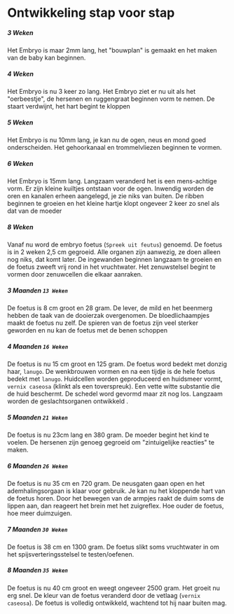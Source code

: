 # Ontwikkeling stap voor stap

##### 3 Weken
Het Embryo is maar 2mm lang, het "bouwplan" is gemaakt en het maken van de baby kan beginnen.
##### 4 Weken
Het Embryo is nu 3 keer zo lang. Het Embryo ziet er nu uit als het "oerbeestje", de hersenen en ruggengraat beginnen vorm te nemen. De staart verdwijnt, het hart begint te kloppen
##### 5 Weken
Het Embryo is nu 10mm lang, je kan nu de ogen, neus en mond goed onderscheiden. Het gehoorkanaal en trommelvliezen beginnen te vormen.
##### 6 Weken
Het Embryo is 15mm lang. Langzaam veranderd het is een mens-achtige vorm. Er zijn kleine kuiltjes ontstaan voor de ogen. Inwendig worden de oren en kanalen erheen aangelegd, je zie niks van buiten. De ribben beginnen te groeien en het kleine hartje klopt ongeveer 2 keer zo snel als dat van de moeder
##### 8 Weken
Vanaf nu word de embryo foetus (`Spreek uit feutus`) genoemd. De foetus is in 2 weken 2,5 cm gegroeid. Alle organen zijn aanwezig, ze doen alleen nog niks, dat komt later. De ingewanden beginnen langzaam te groeien en de foetus zweeft vrij rond in het vruchtwater. Het zenuwstelsel begint te vormen door zenuwcellen die elkaar aanraken.
##### 3 Maanden `13 Weken`
De foetus is 8 cm groot en 28 gram. De lever, de mild en het beenmerg hebben de taak van de dooierzak overgenomen. De bloedlichaampjes maakt de foetus nu zelf. De spieren van de foetus zijn veel sterker geworden en nu kan de foetus met de benen schoppen
##### 4 Maanden `16 Weken`
De foetus is nu 15 cm groot en 125 gram. De foetus word bedekt met donzig haar, `lanugo`. De wenkbrouwen vormen en na een tijdje is de hele foetus bedekt met `lanugo`. Huidcellen worden geproduceerd en huidsmeer vormt, `vernix caseosa` (klinkt als een toverspreuk). Een vette witte substantie die de huid beschermt. De schedel word gevormd maar zit nog los. Langzaam worden de geslachtsorganen ontwikkeld .
##### 5 Maanden `21 Weken`
De foetus is nu 23cm lang en 380 gram. De moeder begint het kind te voelen. De hersenen zijn genoeg gegroeid om "zintuigelijke reacties" te maken.
##### 6 Maanden `26 Weken`
De foetus is nu 35 cm en 720 gram. De neusgaten gaan open en het ademhalingsorgaan is klaar voor gebruik. Je kan nu het kloppende hart van de foetus horen. Door het bewegen van de armpjes raakt de duim soms de lippen aan, dan reageert het brein met het zuigreflex. Hoe ouder de foetus, hoe meer duimzuigen.
##### 7 Maanden `30 Weken`
De foetus is 38 cm en 1300 gram. De foetus slikt soms vruchtwater in om het spijsverteringsstelsel te testen/oefenen.
##### 8 Maanden `35 Weken`
De foetus is nu 40 cm groot en weegt ongeveer 2500 gram. Het groeit nu erg snel. De kleur van de foetus veranderd door de vetlaag (`vernix caseosa`). De foetus is volledig ontwikkeld, wachtend tot hij naar buiten mag.
